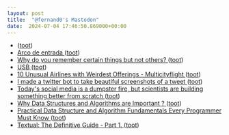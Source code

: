 ```yaml
---
layout: post
title:  "@fernand0's Mastodon"
date:  2024-07-04 17:46:50.869000+00:00
---
```

*  [ ](https://todon.eu/@mondadientes) ([toot](https://mastodon.social/@fernand0/112729470459307675))
*  [Arco de entrada ](https://www.flickr.com/photos/fernand0/53817273698) ([toot](https://mastodon.social/@fernand0/112729425128346943))
*  [Why do you remember certain things but not others? ](https://www.futurity.org/human-memory-3212912-2) ([toot](https://mastodon.social/@fernand0/112729366892933199))
*  [USB ](https://avecesunafoto.wordpress.com/2024/07/04/usb) ([toot](https://mastodon.social/@fernand0/112729341858802262))
*  [10 Unusual Airlines with Weirdest Offerings - Multicityflight ](https://multicityflights.com/unusual-airlines-with-weirdest-offerings) ([toot](https://mastodon.social/@fernand0/112729066367384930))
*  [I made a twitter bot to take beautiful screenshots of a tweet ](https://dev.to/dhravya/i-made-a-twitter-bot-to-take-beautiful-screenshots-of-a-tweet-3kk) ([toot](https://mastodon.social/@fernand0/112728918696074657))
*  [Today's social media is a dumpster fire, but scientists are building something better from scratch ](https://www.sciencefocus.com/news/social-media-scientist-build-better-platform?ref=refin) ([toot](https://mastodon.social/@fernand0/112728775970812557))
*  [Why Data Structures and Algorithms are Important ? ](https://dev.to/codewithsom/why-data-structures-and-algorithms-are-important--24n) ([toot](https://mastodon.social/@fernand0/112728007206534751))
*  [Practical Data Structure and Algorithm Fundamentals Every Programmer Must Know ](https://dev.to/ruppysuppy/practical-data-structure-and-algorithm-fundamentals-every-programmer-must-know-30e) ([toot](https://mastodon.social/@fernand0/112727830548071014))
*  [Textual: The Definitive Guide - Part 1. ](https://dev.to/wiseai/textual-the-definitive-guide-part-1-1i0) ([toot](https://mastodon.social/@fernand0/112727488039812415))
